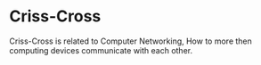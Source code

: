 # Criss-Cross
Criss-Cross is related to Computer Networking, How to more then computing devices communicate with each other.
